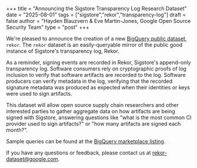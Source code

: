 +++
title = "Announcing the Sigstore Transparency Log Research Dataset"
date = "2025-08-01"
tags = ["sigstore","rekor","transparency-log"]
draft = false
author = "Hayden Blauzvern & Eve Martin-Jones, Google Open Source Security Team"
type = "post"
+++

We're pleased to announce the creation of a new [BigQuery public dataset](https://console.cloud.google.com/marketplace/product/bigquery-public-data/rekor), `rekor`.
The `rekor` dataset is an easily-queryable mirror of the public good instance of Sigstore's transparency log, Rekor.

As a reminder, signing events are recorded in Rekor, Sigstore's append-only transparency log.
Software consumers rely on cryptographic proofs of log inclusion to verify that software artifacts are recorded to the log.
Software producers can verify metadata in the log, verifying that the recorded signature metadata was produced as expected
when their identities or keys were used to sign artifacts.

This dataset will allow open source supply chain researchers and other interested parties to gather aggregate data on
how artifacts are being signed with Sigstore, answering questions like "what is the most common CI provider used to sign artifacts?"
or "how many artifacts are signed each month?".

Sample queries can be found at the [BigQuery marketplace listing](https://console.cloud.google.com/marketplace/product/bigquery-public-data/rekor).

If you have any questions or feedback, please contact us at rekor-dataset@google.com.
